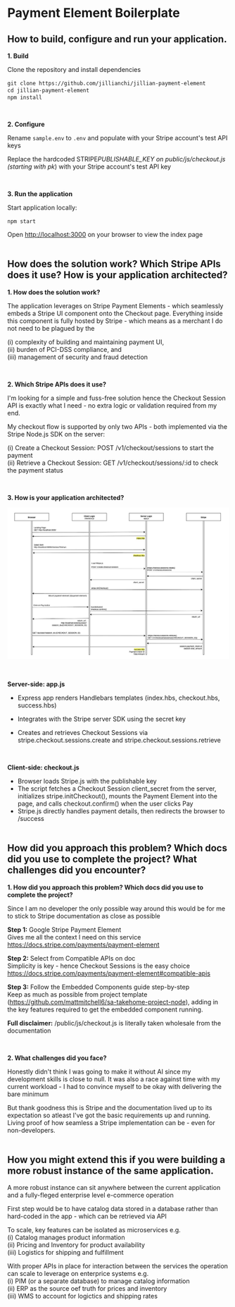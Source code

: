 # Payment Element Boilerplate

## How to build, configure and run your application.

**1. Build**

Clone the repository and install dependencies

```
git clone https://github.com/jillianchi/jillian-payment-element
cd jillian-payment-element
npm install
```

<br>

**2. Configure**

Rename `sample.env` to `.env` and populate with your Stripe account's test API keys

Replace the hardcoded STRIPE*PUBLISHABLE_KEY on public/js/checkout.js (starting with pk*) with your Stripe account's test API key

<br>

**3. Run the application**

Start application locally:

```
npm start
```

Open [http://localhost:3000](http://localhost:3000) on your browser to view the index page
<br>
<br>

## How does the solution work? Which Stripe APIs does it use? How is your application architected?

**1. How does the solution work?**

The application leverages on Stripe Payment Elements - which seamlessly embeds a Stripe UI component onto the Checkout page. Everything inside this component is fully hosted by Stripe - which means as a merchant I do not need to be plagued by the

(i) complexity of building and maintaining payment UI,\
 (ii) burden of PCI-DSS compliance, and\
 (iii) management of security and fraud detection

<br>

**2. Which Stripe APIs does it use?**

I'm looking for a simple and fuss-free solution hence the Checkout Session API is exactly what I need - no extra logic or validation required from my end.

My checkout flow is supported by only two APIs - both implemented via the Stripe Node.js SDK on the server:

(i) Create a Checkout Session: POST /v1/checkout/sessions to start the payment\
(ii) Retrieve a Checkout Session: GET /v1/checkout/sessions/:id to check the payment status

<br>

**3. How is your application architected?**

![Architecture Flow](public/images/stripe-flow.jpg)

<br>

**Server-side: app.js**

- Express app renders Handlebars templates (index.hbs, checkout.hbs, success.hbs)
- Integrates with the Stripe server SDK using the secret key
- Creates and retrieves Checkout Sessions via stripe.checkout.sessions.create and stripe.checkout.sessions.retrieve

  <br>

**Client-side: checkout.js**

- Browser loads Stripe.js with the publishable key
- The script fetches a Checkout Session client_secret from the server, initializes stripe.initCheckout(), mounts the Payment Element into the page, and calls checkout.confirm() when the user clicks Pay
- Stripe.js directly handles payment details, then redirects the browser to /success
  <br>
  <br>

## How did you approach this problem? Which docs did you use to complete the project? What challenges did you encounter?

**1. How did you approach this problem? Which docs did you use to complete the project?**

Since I am no developer the only possible way around this would be for me to stick to Stripe documentation as close as possible

**Step 1:** Google Stripe Payment Element\
Gives me all the context I need on this service\
https://docs.stripe.com/payments/payment-element

**Step 2:** Select from Compatible APIs on doc\
Simplicity is key - hence Checkout Sessions is the easy choice\
https://docs.stripe.com/payments/payment-element#compatible-apis

**Step 3:** Follow the Embedded Components guide step-by-step\
Keep as much as possible from project template (https://github.com/mattmitchell6/sa-takehome-project-node), adding in the key features required to get the embedded component running.

**Full disclaimer:** /public/js/checkout.js is literally taken wholesale from the documentation

<br>

**2. What challenges did you face?**

Honestly didn't think I was going to make it without AI since my development skills is close to null. It was also a race against time with my current workload - I had to convince myself to be okay with delivering the bare minimum

But thank goodness this is Stripe and the documentation lived up to its expectation so atleast I've got the basic requirements up and running. Living proof of how seamless a Stripe implementation can be - even for non-developers.
<br>
<br>

## How you might extend this if you were building a more robust instance of the same application.

A more robust instance can sit anywhere between the current application and a fully-fleged enterprise level e-commerce operation

First step would be to have catalog data stored in a database rather than hard-coded in the app - which can be retrieved via API

To scale, key features can be isolated as microservices e.g.\
(i) Catalog manages product information\
(ii) Pricing and Inventory for product availability\
(iii) Logistics for shipping and fulfillment

With proper APIs in place for interaction between the services the operation can scale to leverage on enterprice systems e.g.\
(i) PIM (or a separate database) to manage catalog information\
(ii) ERP as the source oef truth for prices and inventory\
(iii) WMS to account for logictics and shipping rates
